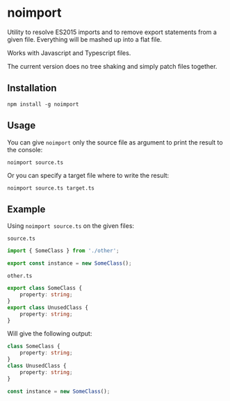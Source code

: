 # noimport

Utility to resolve ES2015 imports and to remove export statements from a given file.
Everything will be mashed up into a flat file.

Works with Javascript and Typescript files.

The current version does no tree shaking and simply patch files together.

## Installation
~~~
npm install -g noimport
~~~

## Usage
You can give `noimport` only the source file as argument to print the result to the console:
~~~
noimport source.ts
~~~

Or you can specify a target file where to write the result:
~~~
noimport source.ts target.ts
~~~

## Example
Using `noimport source.ts` on the given files:

`source.ts`
~~~ typescript
import { SomeClass } from './other';

export const instance = new SomeClass();
~~~

`other.ts`
~~~ typescript
export class SomeClass {
    property: string;
}
export class UnusedClass {
    property: string;
}
~~~

Will give the following output:
~~~ typescript
class SomeClass {
    property: string;
}
class UnusedClass {
    property: string;
}

const instance = new SomeClass();
~~~
